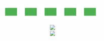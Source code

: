 <p align="center">
  <img src="./assets/anim10slow.svg" width="300" height="50" alt="Pixel Animation 4" />
</p>

<p align="center" style="margin-bottom: 0;">
  <img src="https://readme-typing-svg.demolab.com?lines=Novak+Bubanja&center=true&width=1200&height=100&color=00FF00&background=000000&repeat=false&font=Fira+Code" />
</p>

<p align="center" style="margin-top: 0;">
  <img src="https://readme-typing-svg.demolab.com?lines=Full-Stack+Developer+%7C+C%23%2C+.NET%2C+SQL%2C+Entity Framework%2C+React%2C+JavaScript%2C+XAML&center=true&width=1200&height=100&color=00FF00&background=000000&repeat=false&font=Fira+Code" />
</p>
